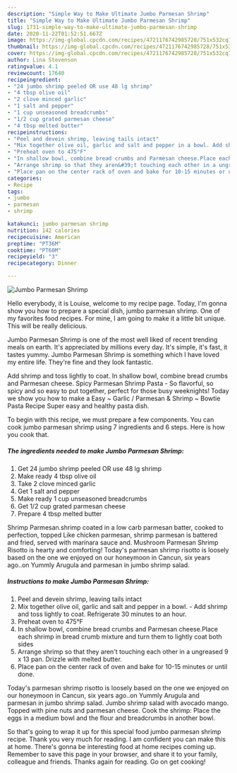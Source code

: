 ```yaml
---
description: "Simple Way to Make Ultimate Jumbo Parmesan Shrimp"
title: "Simple Way to Make Ultimate Jumbo Parmesan Shrimp"
slug: 1731-simple-way-to-make-ultimate-jumbo-parmesan-shrimp
date: 2020-11-22T01:52:51.667Z
image: https://img-global.cpcdn.com/recipes/4721176742985728/751x532cq70/jumbo-parmesan-shrimp-recipe-main-photo.jpg
thumbnail: https://img-global.cpcdn.com/recipes/4721176742985728/751x532cq70/jumbo-parmesan-shrimp-recipe-main-photo.jpg
cover: https://img-global.cpcdn.com/recipes/4721176742985728/751x532cq70/jumbo-parmesan-shrimp-recipe-main-photo.jpg
author: Lina Stevenson
ratingvalue: 4.1
reviewcount: 17640
recipeingredient:
- "24 jumbo shrimp peeled OR use 48 lg shrimp"
- "4 tbsp olive oil"
- "2 clove minced garlic"
- "1 salt and pepper"
- "1 cup unseasoned breadcrumbs"
- "1/2 cup grated parmesan cheese"
- "4 tbsp melted butter"
recipeinstructions:
- "Peel and devein shrimp, leaving tails intact"
- "Mix together olive oil, garlic and salt and pepper in a bowl. Add shrimp and toss lightly to coat. Refrigerate 30 minutes to an hour."
- "Preheat oven to 475°F"
- "In shallow bowl, combine bread crumbs and Parmesan cheese.Place each shrimp in bread crumb mixture and turn them to lightly coat both sides"
- "Arrange shrimp so that they aren&#39;t touching each other in a ungreased 9 x 13 pan. Drizzle with melted butter."
- "Place pan on the center rack of oven and bake for 10-15 minutes or until done."
categories:
- Recipe
tags:
- jumbo
- parmesan
- shrimp

katakunci: jumbo parmesan shrimp 
nutrition: 142 calories
recipecuisine: American
preptime: "PT36M"
cooktime: "PT60M"
recipeyield: "3"
recipecategory: Dinner

---
```



![Jumbo Parmesan Shrimp](https://img-global.cpcdn.com/recipes/4721176742985728/751x532cq70/jumbo-parmesan-shrimp-recipe-main-photo.jpg)

Hello everybody, it is Louise, welcome to my recipe page. Today, I'm gonna show you how to prepare a special dish, jumbo parmesan shrimp. One of my favorites food recipes. For mine, I am going to make it a little bit unique. This will be really delicious.

Jumbo Parmesan Shrimp is one of the most well liked of recent trending meals on earth. It's appreciated by millions every day. It's simple, it's fast, it tastes yummy. Jumbo Parmesan Shrimp is something which I have loved my entire life. They're fine and they look fantastic.

Add shrimp and toss lightly to coat. In shallow bowl, combine bread crumbs and Parmesan cheese. Spicy Parmesan Shrimp Pasta - So flavorful, so spicy and so easy to put together, perfect for those busy weeknights! Today we show you how to make a Easy ~ Garlic / Parmesan &amp; Shrimp ~ Bowtie Pasta Recipe Super easy and healthy pasta dish.


To begin with this recipe, we must prepare a few components. You can cook jumbo parmesan shrimp using 7 ingredients and 6 steps. Here is how you cook that.

<!--inarticleads1-->

##### The ingredients needed to make Jumbo Parmesan Shrimp:

1. Get 24 jumbo shrimp peeled OR use 48 lg shrimp
1. Make ready 4 tbsp olive oil
1. Take 2 clove minced garlic
1. Get 1 salt and pepper
1. Make ready 1 cup unseasoned breadcrumbs
1. Get 1/2 cup grated parmesan cheese
1. Prepare 4 tbsp melted butter


Shrimp Parmesan.shrimp coated in a low carb parmesan batter, cooked to perfection, topped Like chicken parmesan, shrimp parmesan is battered and fried, served with marinara sauce and. Mushroom Parmesan Shrimp Risotto is hearty and comforting! Today&#39;s parmesan shrimp risotto is loosely based on the one we enjoyed on our honeymoon in Cancun, six years ago..on Yummly Arugula and parmesan in jumbo shrimp salad. 

<!--inarticleads2-->

##### Instructions to make Jumbo Parmesan Shrimp:

1. Peel and devein shrimp, leaving tails intact
1. Mix together olive oil, garlic and salt and pepper in a bowl. - Add shrimp and toss lightly to coat. Refrigerate 30 minutes to an hour.
1. Preheat oven to 475°F
1. In shallow bowl, combine bread crumbs and Parmesan cheese.Place each shrimp in bread crumb mixture and turn them to lightly coat both sides
1. Arrange shrimp so that they aren&#39;t touching each other in a ungreased 9 x 13 pan. Drizzle with melted butter.
1. Place pan on the center rack of oven and bake for 10-15 minutes or until done.


Today&#39;s parmesan shrimp risotto is loosely based on the one we enjoyed on our honeymoon in Cancun, six years ago..on Yummly Arugula and parmesan in jumbo shrimp salad. Jumbo shrimp salad with avocado mango. Topped with pine nuts and parmesan cheese. Cook the shrimp: Place the eggs in a medium bowl and the flour and breadcrumbs in another bowl. 

So that's going to wrap it up for this special food jumbo parmesan shrimp recipe. Thank you very much for reading. I am confident you can make this at home. There's gonna be interesting food at home recipes coming up. Remember to save this page in your browser, and share it to your family, colleague and friends. Thanks again for reading. Go on get cooking!
